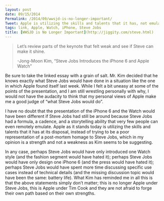 ```yaml
---
layout: post
date: 09/15/2014
Permalink: /2014/09/wwsjd-is-no-longer-important/
Tweet: Apple is utilizing the skills and talents that it has, not emulating past CEOs.
tags: link, Apple, Watch, iPhone, Steve Jobs
title: [WWSJD is No Longer Important](http://jiggity.com/steve.html)
---
```


<blockquote>
  <p>Let&#8217;s review parts of the keynote that felt weak and see if Steve can make it shine.</p>
  
  <p>-Jong-Moon Kim, &#8220;Steve Jobs Introduces the iPhone 6 and Apple Watch&#8221;</p>
</blockquote>

<p>Be sure to take the linked essay with a grain of salt. Mr. Kim decided that he knows exactly what Steve Jobs would have done in a situation like the one in which Apple found itself last week. While I felt a bit uneasy at some of the points of the presentation, and I am still wrestling personally with why, I would not have the audacity to think that my personal views of Apple make me a good judge of &#8220;what Steve Jobs would do&#8221;.</p>

<p>I have no doubt that the presentation of the iPhone 6 and the Watch would have been different if Steve Jobs had still be around because Steve Jobs had a formula, a cadence, and a storytelling ability that very few people can even remotely emulate. Apple as it stands today is utilizing the skills and talents that it has at its disposal, instead of trying to be a poor representation of a post-mortem homage to Steve Jobs, which in my opinion is a strength and not a weakness as Kim seems to be suggesting.</p>

<p>In any case, perhaps Steve Jobs would have only introduced one Watch style (and the fashion segment would have hated it); perhaps Steve Jobs would have only design one iPhone 6 (and the press would have hated it); perhaps Steve Jobs would have spent more time discussing specific use cases instead of technical details (and the missing discussion topic would have been the same: battery life). What Kim has reminded me in all this is that the above statements simply don&#8217;t matter; this is no longer Apple under Steve Jobs, this is Apple under Tim Cook and they are not afraid to forge their own path based on their own strengths.</p>